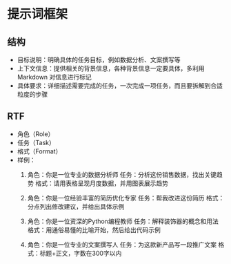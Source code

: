 # 提示词框架

## 结构

- 目标说明：明确具体的任务目标，例如数据分析、文案撰写等
- 上下文信息：提供相关的背景信息，各种背景信息一定要具体，多利用 Markdown 对信息进行标记
- 具体要求：详细描述需要完成的任务，一次完成一项任务，而且要拆解到合适粒度的步骤

## RTF

- 角色（Role）
- 任务（Task）
- 格式（Format）
- 样例：
  1. 角色：你是一位专业的数据分析师
     任务：分析这份销售数据，找出关键趋势
     格式：请用表格呈现月度数据，并用图表展示趋势

  2. 角色：你是一位经验丰富的简历优化专家
     任务：帮我改进这份简历
     格式：分点列出修改建议，并给出具体示例

  3. 角色：你是一位资深的Python编程教师
     任务：解释装饰器的概念和用法
     格式：用通俗易懂的比喻开始，然后给出代码示例

  4. 角色：你是一位专业的文案撰写人
     任务：为这款新产品写一段推广文案
     格式：标题+正文，字数在300字以内
